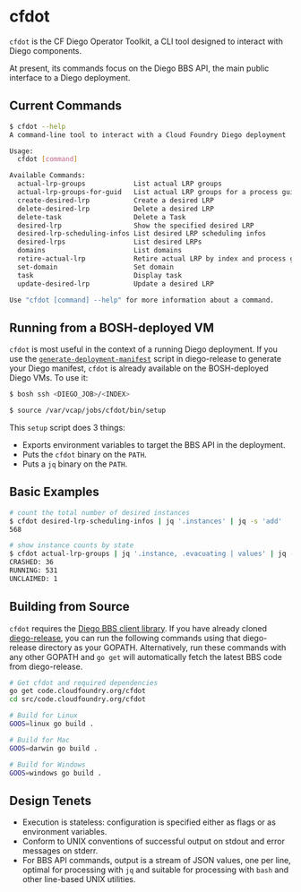 # cfdot

`cfdot` is the CF Diego Operator Toolkit, a CLI tool designed to interact with Diego components.

At present, its commands focus on the Diego BBS API, the main public interface to a Diego deployment.


## Current Commands

```bash
$ cfdot --help
A command-line tool to interact with a Cloud Foundry Diego deployment

Usage:
  cfdot [command]

Available Commands:
  actual-lrp-groups            List actual LRP groups
  actual-lrp-groups-for-guid   List actual LRP groups for a process guid
  create-desired-lrp           Create a desired LRP
  delete-desired-lrp           Delete a desired LRP
  delete-task                  Delete a Task
  desired-lrp                  Show the specified desired LRP
  desired-lrp-scheduling-infos List desired LRP scheduling infos
  desired-lrps                 List desired LRPs
  domains                      List domains
  retire-actual-lrp            Retire actual LRP by index and process guid
  set-domain                   Set domain
  task                         Display task
  update-desired-lrp           Update a desired LRP

Use "cfdot [command] --help" for more information about a command.
```

## Running from a BOSH-deployed VM

`cfdot` is most useful in the context of a running Diego deployment.
If you use the [`generate-deployment-manifest`](https://github.com/cloudfoundry/diego-release/blob/master/scripts/generate-deployment-manifest) script in diego-release to generate your Diego manifest, `cfdot` is already available on the BOSH-deployed Diego VMs. To use it:

```bash
$ bosh ssh <DIEGO_JOB>/<INDEX>

$ source /var/vcap/jobs/cfdot/bin/setup
```

This `setup` script does 3 things:

- Exports environment variables to target the BBS API in the deployment.
- Puts the `cfdot` binary on the `PATH`.
- Puts a `jq` binary on the `PATH`.

## Basic Examples

```bash
# count the total number of desired instances
$ cfdot desired-lrp-scheduling-infos | jq '.instances' | jq -s 'add'
568

# show instance counts by state
$ cfdot actual-lrp-groups | jq '.instance, .evacuating | values' | jq -s -r 'group_by(.state)[] | .[0].state + ": " + (length | tostring)'
CRASHED: 36
RUNNING: 531
UNCLAIMED: 1
```

## Building from Source

`cfdot` requires the [Diego BBS client library](https://github.com/cloudfoundry/bbs).
If you have already cloned [diego-release](https://github.com/cloudfoundry/diego-release),
you can run the following commands using that diego-release directory as your GOPATH.
Alternatively, run these commands with any other GOPATH and `go get` will automatically fetch the latest BBS code from diego-release.

```bash
# Get cfdot and required dependencies
go get code.cloudfoundry.org/cfdot
cd src/code.cloudfoundry.org/cfdot

# Build for Linux
GOOS=linux go build .

# Build for Mac
GOOS=darwin go build .

# Build for Windows
GOOS=windows go build .
```

## Design Tenets

- Execution is stateless: configuration is specified either as flags or as environment variables.
- Conform to UNIX conventions of successful output on stdout and error messages on stderr.
- For BBS API commands, output is a stream of JSON values, one per line, optimal for processing with `jq` and suitable for processing with `bash` and other line-based UNIX utilities.
